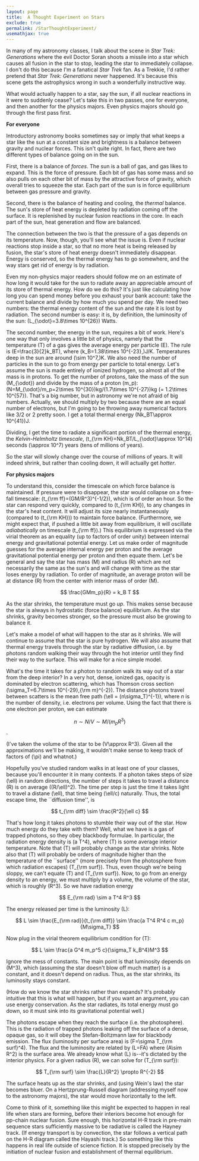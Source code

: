 ```yaml
---
layout: page
title:  A Thought Experiment on Stars
exclude: true
permalink: /StarThoughtExperiment/
usemathjax: true
---
```


In many of my astronomy classes, I talk about the scene in
*Star Trek: Generations* where the evil Doctor Soran shoots a
missile into a star which causes all fusion in the star to stop,
leading the star to immediately collapse.  I don't do this because
I'm a fanatical *Star Trek* fan.  As a Trekkie, I'd rather pretend
that *Star Trek: Generations* never happened.  It's because this
scene gets the astrophysics wrong in such a wonderfully instructive way.

What would actually happen to a star, say the sun, if all nuclear
reactions in it were to suddenly cease?  Let's take this in two passes,
one for everyone, and then another for the physics majors.  Even physics
majors should go through the first pass first.

**For everyone**

Introductory astronomy books sometimes say or imply that what keeps a
star like the sun at a constant size and brightness is a balance between
gravity and nuclear forces.  This isn't quite right.  In fact, there are
two different types of balance going on in the sun.

First, there is a balance of *forces*.  The sun is a ball of gas, and gas
likes to expand.  This is the force of pressure.  Each bit of gas has some
mass and so also pulls on each other bit of mass by the attractive force of
gravity, which overall tries to squeeze the star.  Each part of the sun is
in force equilibrium between gas pressure and gravity.

Second, there is the balance of heating and cooling, the *thermal* balance.
The sun's store of heat energy is depleted by radiation coming off the
surface.  It is replenished by nuclear fusion reactions in the core.  In
each part of the sun, heat generation and flow are balanced.

The connection between the two is that the pressure of a gas depends on its
temperature.  Now, though, you'll see what the issue is.  Even if nuclear
reactions stop inside a star, so that no more heat is being released by fusion,
the star's store of heat energy doesn't immediately disappear.  Energy is
conserved, so the thermal energy has to go somewhere, and the way stars get
rid of energy is by radiation.

Even my non-physics major readers should follow me on an estimate of how long
it would take for the sun to radiate away an appreciable amount of its store
of thermal energy.  How do we do this?  It's just like calculating how long
you can spend money before you exhaust your bank account:  take the current
balance and divide by how much you spend per day.  We need two numbers:  the
thermal energy content of the sun and the rate it is lost by radiation.  The
second number is easy:  it is, by definition, the luminosity of the sun:
\(L_{\odot}=3.8\times 10^{26}\) Watts.

The second number, the energy in the
sun, requires a bit of work.  Here's one way that only involves a little bit
of physics, namely that the temperature \(T\) of a gas gives the average energy
per particle \(E\).  The rule is \(E=\frac{3}{2}k_BT\), where \(k_B=1.38\times 10^{-23}\,\)J/K.  Temperatures deep in the sun are around \(\sim 10^7\,\)K.  We also
need the number of particles in the sun to go from energy per particle to total
energy.  Let's assume the sun is made entirely of ionized hydrogen, so almost
all of the mass is in protons.  To get the number of protons, take the mass of
the sun \(M_{\odot}\) and divide by the mass of a proton \(m_p\):
\(N=M_{\odot}/m_p=2\times 10^{30}\)kg/\(1.7\times 10^{-27}\)kg
\(= 1.2\times 10^{57}\).  That's a big number, but in astronomy we're not afraid
of big numbers.  Actually, we should multiply by two because there are an
equal number of electrons, but I'm going to be throwing away numerical factors
like 3/2 or 2 pretty soon.  I get a total thermal energy
\(Nk_BT\approx 10^{41}\)J.

Dividing, I get the time to radiate a significant portion of the thermal
energy, the *Kelvin-Helmholtz timescale*,
\(t_{\rm KH}=Nk_BT/L_{\odot}\approx 10^14\)
seconds \(\approx 10^7\) years (tens of millions of years).

So the star will slowly change over the course of millions of years.  It
will indeed shrink, but rather than cooling down, it will actually get
*hotter*.

**For physics majors**

To understand this, consider the timescale on which force balance is
maintained.  If pressure were to disappear, the star would collapse on a
free-fall timescale:  \(t_{\rm ff}=(GM/R^3)^{-1/2}\), which is of order
an hour.  So
the star can respond very quickly, compared to \(t_{\rm KH}\), to any changes
in the star's heat content.  It will adjust its size nearly instantaneously
(compared to \(t_{\rm KH}\)) to maintain force balance.  (Furthermore, we might
expect that, if pushed a little bit away from equilibrium, it will oscillate
*adiabatically* on timescale \(t_{\rm ff}\).)  This equilibrium is expressed
via the virial theorem as an equality (up to factors of order unity) between
internal energy and gravitational potential energy.  Let us make order
of magnitude guesses for the average internal energy per proton and the
average gravitational potential energy per proton and then equate them.  Let's
be general and say the star has mass \(M\) and radius \(R\) which are not
necessarily the same as the sun's and will change with time as the star
loses energy by radiation.  To order of magnitude, an average proton will
be at distance \(R\) from the center with interior mass of order \(M\).

$$ \frac{GMm_p}{R} = k_B T $$

As the star shrinks, the temperature must go *up*.  This makes sense because
the star is always in hydrostatic (force balance) equilibrium.  As the
star shrinks, gravity becomes stronger, so the pressure must also be growing
to balance it.

Let's make a model of what will happen to the star as it shrinks.  We will
continue to assume that the star is pure hydrogen.  We will also assume
that thermal energy travels through the star by radiative diffusion, i.e.
by photons random walking their way through the hot interior until they
find their way to the surface.  This will make for a nice simple model.

What's the time it takes for a photon to random walk its way out of a star
from the deep interior?  In a very hot, dense, ionized gas, opacity is
dominated by electron scattering, which has Thomson cross section
\(\sigma_T=6.7\times 10^{-29}\,{\rm m}^{-2}\).  The distance photons travel
between scatters is the mean free path \(\ell = (n\sigma_T)^{-1}\), where
$n$ is the number of density, i.e. electrons per volume.  Using the fact
that there is one electron per proton, we can estimate

$$n\sim N/V\sim M/(m_pR^3)$$.

(I've taken the volume of the star to be
\(V\approx R^3\).  Given all the approximations we'll be making, it wouldn't
make sense to keep track of factors of \(\pi\) and whatnot.)

Hopefully you've studied random walks in at least one of your classes,
because you'll encounter it in many contexts.  If a photon takes steps
of size \(\ell\) in random directions, the number of steps it takes to
travel a distance \(R\) is on average \((R/\ell)^2\).  The time per step is
just the time it takes light to travel a distane \(\ell\), that time being
\(\ell/c\) naturally.  Thus, the total escape time, the ``diffusion time'',
is

$$ t_{\rm diff} \sim \frac{R^2}{\ell c} $$

That's how long it takes photons to stumble their way out of the star.  How
much energy do they take with them?  Well, what we have is a gas of trapped
photons, so they obey blackbody formulae.  In particular, the radiation energy
density is \(a T^4\), where \(T\) is some average interior temperature.  Note that
\(T\) will probably change as the star shrinks.  Note also that \(T\) will probably
be orders of magnitude higher than the temperature of the ``surface'' (more
precisely from the photosphere from which radiation escapes) \(T_{\rm surf}\).
Thus, even though we're being sloppy, we can't equate \(T\) and \(T_{\rm surf}\).
Now, to go from an energy density to an energy, we must multiply by a volume,
the volume of the star, which is roughly \(R^3\).  So we have radiation energy

$$ E_{\rm rad} \sim a T^4 R^3 $$

The energy released per time is the luminosity \(L\):

$$ L \sim \frac{E_{\rm rad}}{t_{\rm diff}} \sim \frac{a T^4 R^4 c m_p}{M\sigma_T} $$

Now plug in the virial theorem equilibrium condition for \(T\):

$$ L \sim \frac{a G^4 m_p^5 c}{\sigma_T k_B^4}M^3 $$

Ignore the mess of constants.  The main point is that luminosity depends
on \(M^3\), which (assuming the star doesn't blow off much matter) is a
constant, and it doesn't depend on radius.  Thus, as the star shrinks,
its luminosity stays constant.

(How do we know the star shrinks rather than expands?  It's probably
intuitive that this is what will happen, but if you want an argument,
you can use energy conservation.  As the star radiates, its total energy
must go down, so it must sink into its gravitational potential well.)

The photons escape when they reach the surface (i.e. the photosphere).  This
is the radiation of trapped photons leaking off the surface of a dense,
opaque gas, so it will obey the Stefan-Boltzmann law for blackbody emission.
The flux (luminosity per surface area) is \(F=\sigma T_{\rm surf}^4\).  The
flux and the luminosity are related by \(L=FA\) where \(A\sim R^2\) is the surface
area.  We already know what \(L\) is--it's dictated by the interior physics.
For a given radius \(R\), we can solve for \(T_{\rm surf}\):

$$ T_{\rm surf} \sim \frac{L}{R^2} \propto R^{-2} $$

The surface heats up as the star shrinks, and (using Wein's law) the
star becomes bluer.  On a Hertzprung-Russell diagram (addressing myself
now to the astronomy majors), the star would move horizontally to the left.

Come to think of it, something like this might be expected to happen in
real life when stars are forming, before their interiors become hot enough
for pp-chain nuclear fusion. Sure enough, this horizontal H-R track in
pre-main sequence stars sufficiently massive to be radiative is
called the Hayney track.  (If energy transport is by convection, the star
follows a vertical path on the H-R diagram called the Hayashi track.)  So
something like this happens in real life outside of science fiction.  It
is stopped precisely by the initiation of nuclear fusion and establishment
of thermal equilibrium.

